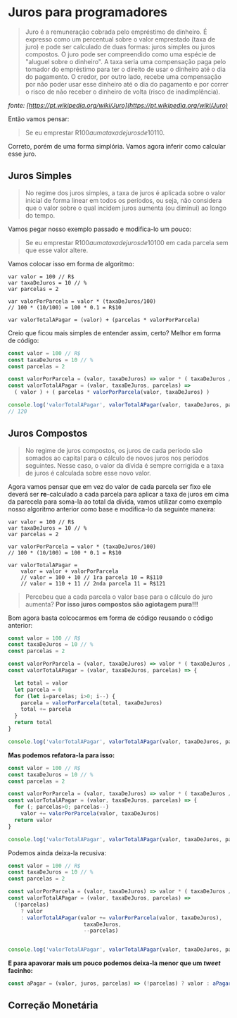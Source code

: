 # Juros para programadores

> Juro é a remuneração cobrada pelo empréstimo de dinheiro. É expresso como um percentual sobre o valor emprestado (taxa de juro) e pode ser calculado de duas formas: juros simples ou juros compostos.
O juro pode ser compreendido como uma espécie de "aluguel sobre o dinheiro". A taxa seria uma compensação paga pelo tomador do empréstimo para ter o direito de usar o dinheiro até o dia do pagamento. O credor, por outro lado, recebe uma compensação por não poder usar esse dinheiro até o dia do pagamento e por correr o risco de não receber o dinheiro de volta (risco de inadimplência).

*fonte: [https://pt.wikipedia.org/wiki/Juro](https://pt.wikipedia.org/wiki/Juro)*


Então vamos pensar:

> Se eu emprestar R$100 a uma taxa de juros de 10% por mês e pagar em 1 mês, então eu terei que pagar R$110.

Correto, porém de uma forma simplória. Vamos agora inferir como calcular esse juro. 


## Juros Simples


> No regime dos juros simples, a taxa de juros é aplicada sobre o valor inicial de forma linear em todos os períodos, ou seja, não considera que o valor sobre o qual incidem juros aumenta (ou diminui) ao longo do tempo.


Vamos pegar nosso exemplo passado e modifica-lo um pouco:

> Se eu emprestar R$100 a uma taxa de juros de 10% por mês e pagar em 10 meses, então eu terei que pagar 10% de R$100 em cada parcela sem que esse valor altere.

Vamos colocar isso em forma de algoritmo:


```
var valor = 100 // R$
var taxaDeJuros = 10 // %
var parcelas = 2

var valorPorParcela = valor * (taxaDeJuros/100) 
// 100 * (10/100) = 100 * 0.1 = R$10

var valorTotalAPagar = (valor) + (parcelas * valorPorParcela)
```

Creio que ficou mais simples de entender assim, certo? Melhor em forma de código:

```js
const valor = 100 // R$
const taxaDeJuros = 10 // %
const parcelas = 2

const valorPorParcela = (valor, taxaDeJuros) => valor * ( taxaDeJuros / 100 ) 
const valorTotalAPagar = (valor, taxaDeJuros, parcelas) => 
  ( valor ) + ( parcelas * valorPorParcela(valor, taxaDeJuros) )

console.log('valorTotalAPagar', valorTotalAPagar(valor, taxaDeJuros, parcelas))
// 120
```

## Juros Compostos

> No regime de juros compostos, os juros de cada período são somados ao capital para o cálculo de novos juros nos períodos seguintes. Nesse caso, o valor da dívida é sempre corrigida e a taxa de juros é calculada sobre esse novo valor.


Agora vamos pensar que em vez do valor de cada parcela ser fixo ele deverá ser **re**-calculado a cada parcela para aplicar a taxa de juros em cima da parecela para soma-la ao total da dívida, vamos utilizar como exemplo nosso algoritmo anterior como base e modifica-lo da seguinte maneira: 


```
var valor = 100 // R$
var taxaDeJuros = 10 // %
var parcelas = 2

var valorPorParcela = valor * (taxaDeJuros/100) 
// 100 * (10/100) = 100 * 0.1 = R$10

var valorTotalAPagar = 
    valor = valor + valorPorParcela
    // valor = 100 + 10 // 1ra parcela 10 = R$110
    // valor = 110 + 11 // 2nda parcela 11 = R$121
```

> Percebeu que a cada parcela o valor base para o cálculo do juro aumenta? **Por isso juros compostos são agiotagem pura!!!**


Bom agora basta colcocarmos em forma de código reusando o código anterior:

```js
const valor = 100 // R$
const taxaDeJuros = 10 // %
const parcelas = 2

const valorPorParcela = (valor, taxaDeJuros) => valor * ( taxaDeJuros / 100 ) 
const valorTotalAPagar = (valor, taxaDeJuros, parcelas) => {

  let total = valor
  let parcela = 0
  for (let i=parcelas; i>0; i--) {
    parcela = valorPorParcela(total, taxaDeJuros)
    total += parcela
  }
  return total
}

console.log('valorTotalAPagar', valorTotalAPagar(valor, taxaDeJuros, parcelas))
```

**Mas podemos refatora-la para isso:**

```js
const valor = 100 // R$
const taxaDeJuros = 10 // %
const parcelas = 2

const valorPorParcela = (valor, taxaDeJuros) => valor * ( taxaDeJuros / 100 ) 
const valorTotalAPagar = (valor, taxaDeJuros, parcelas) => {
  for (; parcelas>0; parcelas--) 
    valor += valorPorParcela(valor, taxaDeJuros)
  return valor
}

console.log('valorTotalAPagar', valorTotalAPagar(valor, taxaDeJuros, parcelas))
```

Podemos ainda deixa-la recusiva:

```js
const valor = 100 // R$
const taxaDeJuros = 10 // %
const parcelas = 2

const valorPorParcela = (valor, taxaDeJuros) => valor * ( taxaDeJuros / 100 ) 
const valorTotalAPagar = (valor, taxaDeJuros, parcelas) => 
  (!parcelas) 
    ? valor
    : valorTotalAPagar(valor += valorPorParcela(valor, taxaDeJuros), 
                        taxaDeJuros, 
                        --parcelas)


console.log('valorTotalAPagar', valorTotalAPagar(valor, taxaDeJuros, parcelas))
```

**E para apavorar mais um pouco podemos deixa-la menor que um *tweet* facinho:**

```js
const aPagar = (valor, juros, parcelas) => (!parcelas) ? valor : aPagar(valor += valor*(juros/100 ), juros, --parcelas)

```

## Correção Monetária